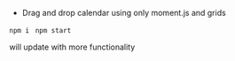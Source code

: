 * Drag and drop calendar using only moment.js and grids

`` npm i ``
`` npm start``

will update with more functionality

